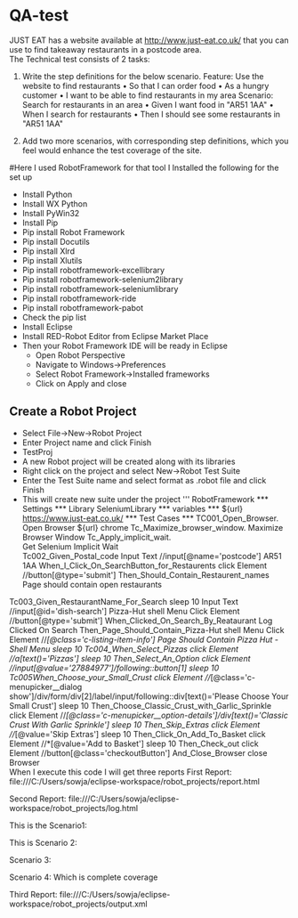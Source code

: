 # QA-test
JUST EAT has a website available at http://www.just-eat.co.uk/  that you can use to find takeaway restaurants in a postcode area.		
The Technical test consists of 2 tasks:
1.	 Write the step definitions for the below scenario.
Feature: Use the website to find restaurants
•	So that I can order food
•	As a hungry customer
•	I want to be able to find restaurants in my area
Scenario: Search for restaurants in an area
•	Given I want food in "AR51 1AA"
•	When I search for restaurants
•	Then I should see some restaurants in "AR51 1AA"

2.	Add two more scenarios, with corresponding step definitions, which you feel would enhance the test coverage of the site.



#Here I used RobotFramework for that tool I Installed the following for the set up

- Install Python
- Install WX Python
- Install PyWin32
- Install Pip
- Pip install Robot Framework
- Pip install Docutils
- Pip install Xlrd
- Pip install Xlutils
- Pip install robotframework-excellibrary
- Pip install robotframework-selenium2library
- Pip install robotframework-seleniumlibrary
- Pip install robotframework-ride
- Pip install robotframework-pabot
- Check the pip list
- Install Eclipse
- Install RED-Robot Editor from Eclipse Market Place
- Then  your Robot Framework IDE will be ready in Eclipse
  - Open Robot Perspective
  - Navigate to Windows->Preferences
  - Select Robot Framework->Installed frameworks
  - Click on Apply and close
## Create a Robot Project
  - Select File->New->Robot Project
  -	Enter Project name and click Finish
  -	TestProj
  -	A new Robot project will be created along with its libraries
  -	Right click on the project and select New->Robot Test Suite
  -	Enter the Test Suite name and select format as .robot file and click Finish
  -	This will create new suite under the project
''' RobotFramework
*** Settings ***
Library    SeleniumLibrary
*** variables ***
${url}    https://www.just-eat.co.uk/
*** Test Cases ***
TC001_Open_Browser. 
    Open Browser    ${url}    chrome
Tc_Maximize_browser_window.
    Maximize Browser Window
Tc_Apply_implicit_wait.    
    Get Selenium Implicit Wait    
Tc002_Given_Postal_code
    Input Text    //input[@name='postcode']    AR51 1AA 
When_I_Click_On_SearchButton_for_Restaurents
    click Element    //button[@type='submit']
Then_Should_Contain_Restaurent_names
    Page should contain    open restaurants
    
Tc003_Given_RestaurantName_For_Search
    sleep    10
    Input Text     //input[@id='dish-search']    Pizza-Hut shell Menu
    Click Element    //button[@type='submit']
When_Clicked_On_Search_By_Reataurant
    Log    Clicked On Search 
Then_Page_Should_Contain_Pizza-Hut shell Menu
    Click Element    //*[@class='c-listing-item-info']
    Page Should Contain    Pizza Hut - Shell Menu
    sleep    10
Tc004_When_Select_Pizzas
    click Element    //a[text()='Pizzas']
    sleep    10
Then_Select_An_Option
    click Element    //input[@value='27884977']/following::button[1]
    sleep    10
Tc005When_Choose_your_Small_Crust
    click Element    //*[@class='c-menupicker__dialog show']/div/form/div[2]/label/input/following::div[text()='Please Choose Your Small Crust']
    sleep    10
Then_Choose_Classic_Crust_with_Garlic_Sprinkle
    click Element    //*[@class='c-menupicker__option-details']/div[text()='Classic Crust With Garlic Sprinkle']
    sleep    10
Then_Skip_Extras
    click Element    //*[@value='Skip Extras']
    sleep    10
Then_Click_On_Add_To_Basket
    click Element    //*[@value='Add to Basket']
    sleep    10
Then_Check_out
    click Element    //button[@class='checkoutButton']
And_Close_Browser
    close Browser    
When I execute this code I will get three reports
First Report:
file:///C:/Users/sowja/eclipse-workspace/robot_projects/report.html
 
 
Second Report: file:///C:/Users/sowja/eclipse-workspace/robot_projects/log.html
 
 
This is the Scenario1:
 

This is Scenario 2:
 
Scenario 3:
 



Scenario 4: Which is complete coverage
 
Third Report:
file:///C:/Users/sowja/eclipse-workspace/robot_projects/output.xml
 


